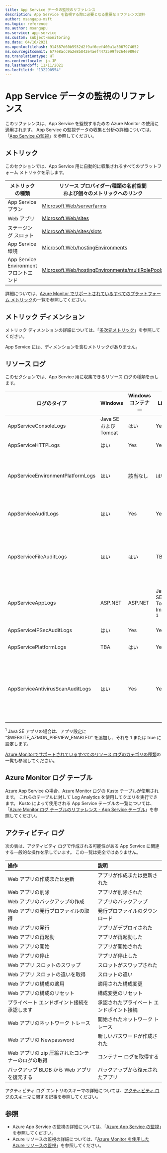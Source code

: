 ```yaml
---
title: App Service データの監視のリファレンス
description: App Service を監視する際に必要となる重要なリファレンス資料
author: msangapu-msft
ms.topic: reference
ms.author: msangapu
ms.service: app-service
ms.custom: subject-monitoring
ms.date: 04/16/2021
ms.openlocfilehash: 914587d60b5932d2f9af6eef400a1a5067974652
ms.sourcegitcommit: 677e8acc9a2e8b842e4aef4472599f9264e989e7
ms.translationtype: HT
ms.contentlocale: ja-JP
ms.lasthandoff: 11/11/2021
ms.locfileid: "132290554"
---
```

# <a name="monitoring-app-service-data-reference"></a>App Service データの監視のリファレンス

このリファレンスは、App Service を監視するための Azure Monitor の使用に適用されます。 App Service の監視データの収集と分析の詳細については、「[App Service の監視](monitor-app-service.md)」を参照してください。

## <a name="metrics"></a>メトリック

このセクションでは、App Service 用に自動的に収集されるすべてのプラットフォーム メトリックを示します。  

|メトリックの種類 | リソース プロバイダー/種類の名前空間<br/> および個々のメトリックへのリンク |
|-------|-----|
| App Service プラン | [Microsoft.Web/serverfarms](../azure-monitor/essentials/metrics-supported.md#microsoftwebserverfarms)
| Web アプリ | [Microsoft.Web/sites](../azure-monitor/essentials/metrics-supported.md#microsoftwebsites) |
| ステージング スロット | [Microsoft.Web/sites/slots](../azure-monitor/essentials/metrics-supported.md#microsoftwebsitesslots) 
| App Service 環境 | [Microsoft.Web/hostingEnvironments](../azure-monitor/essentials/metrics-supported.md#microsoftwebhostingenvironments)
| App Service Environment フロントエンド | [Microsoft.Web/hostingEnvironments/multiRolePools](../azure-monitor/essentials/metrics-supported.md#microsoftwebhostingenvironmentsmultirolepools)


詳細については、[Azure Monitor でサポートされているすべてのプラットフォーム メトリック](../azure-monitor/essentials/metrics-supported.md)の一覧を参照してください。


## <a name="metric-dimensions"></a>メトリック ディメンション

メトリック ディメンションの詳細については、「[多次元メトリック](../azure-monitor/essentials/data-platform-metrics.md#multi-dimensional-metrics)」を参照してください。

App Service には、ディメンションを含むメトリックがありません。

## <a name="resource-logs"></a>リソース ログ

このセクションでは、App Service 用に収集できるリソース ログの種類を示します。 

| ログのタイプ | Windows | Windows コンテナー | Linux | Linux コンテナー | 説明 |
|-|-|-|-|-|-|
| AppServiceConsoleLogs | Java SE および Tomcat | はい | Yes | はい | 標準出力と標準エラー |
| AppServiceHTTPLogs | はい | Yes | Yes | はい | Web サーバー ログ |
| AppServiceEnvironmentPlatformLogs | はい | 該当なし | はい | はい | App Service Environment: スケーリング、構成変更、および状態ログ|
| AppServiceAuditLogs | はい | Yes | Yes | はい | FTP および Kudu 経由のログイン アクティビティ |
| AppServiceFileAuditLogs | はい | はい | TBA | TBA | サイト コンテンツに行われたファイルの変更。**Premium レベル以上でのみ使用可能** |
| AppServiceAppLogs | ASP.NET | ASP.NET | Java SE & Tomcat Images <sup>1</sup> | Java SE & Tomcat Blessed Images <sup>1</sup> | アプリケーション ログ |
| AppServiceIPSecAuditLogs  | はい | Yes | Yes | はい | IP ルールからの要求 |
| AppServicePlatformLogs  | TBA | はい | Yes | はい | コンテナーの操作ログ |
| AppServiceAntivirusScanAuditLogs | はい | Yes | Yes | Yes | Microsoft Defender for Cloud を使用する [ウイルス対策のスキャン ログ](https://azure.github.io/AppService/2020/12/09/AzMon-AppServiceAntivirusScanAuditLogs.html)。**Premium レベルでのみ使用可能** | 

<sup>1</sup> Java SE アプリの場合は、アプリ設定に "$WEBSITE_AZMON_PREVIEW_ENABLED" を追加し、それを 1 または true に設定します。

[Azure Monitorでサポートされているすべてのリソース ログのカテゴリの種類](../azure-monitor/essentials/resource-logs-schema.md)の一覧も参照してください。

## <a name="azure-monitor-logs-tables"></a>Azure Monitor ログ テーブル

Azure App Service の場合、Azure Monitor ログの Kusto テーブルが使用されます。 これらのテーブルに対して Log Analytics を使用してクエリを実行できます。 Kusto によって使用される App Service テーブルの一覧については、「[Azure Monitor ログ テーブルのリファレンス - App Service テーブル](/azure/azure-monitor/reference/tables/tables-resourcetype#app-services)」を参照してください。 

## <a name="activity-log"></a>アクティビティ ログ

次の表は、アクティビティ ログで作成される可能性がある App Service に関連する一般的な操作を示しています。 この一覧は完全ではありません。

| 操作 | 説明 |
|:---|:---|
|Web アプリの作成または更新| アプリが作成または更新された|
|Web アプリの削除| アプリが削除された |
|Web アプリのバックアップの作成| アプリのバックアップ|
|Web アプリの発行プロファイルの取得| 発行プロファイルのダウンロード |
|Web アプリの発行| アプリがデプロイされた |
|Web アプリの再起動| アプリが再起動した|
|Web アプリの開始| アプリが開始された |
|Web アプリの停止| アプリが停止した|
|Web アプリ スロットのスワップ| スロットがスワップされた|
|Web アプリ スロットの違いを取得| スロットの違い|
|Web アプリの構成の適用| 適用された構成変更|
|Web アプリの構成のリセット| 構成変更のリセット|
|プライベート エンドポイント接続を承認します| 承認されたプライベート エンドポイント接続|
|Web アプリのネットワーク トレース| 開始されたネットワーク トレース|
|Web アプリの Newpassword| 新しいパスワードが作成された |
|Web アプリの zip 圧縮されたコンテナーのログの取得| コンテナー ログを取得する |
|バックアップ BLOB から Web アプリを復元する| バックアップから復元されたアプリ|

アクティビティ ログ エントリのスキーマの詳細については、[アクティビティ ログのスキーマ](../azure-monitor/essentials/activity-log-schema.md)に関する記事を参照してください。 

## <a name="see-also"></a>参照

- Azure App Service の監視の詳細については、「[Azure App Service の監視](monitor-app-service.md)」を参照してください。
- Azure リソースの監視の詳細については、「[Azure Monitor を使用した Azure リソースの監視](../azure-monitor/essentials/monitor-azure-resource.md)」を参照してください。
